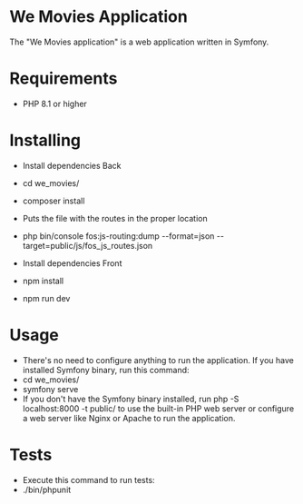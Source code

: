 # We Movies Application
The "We Movies application" is a web application written in Symfony.

# Requirements
* PHP 8.1 or higher
# Installing
* Install dependencies Back
 * cd we_movies/
 * composer install
* Puts the file with the routes in the proper location

* php bin/console fos:js-routing:dump --format=json --target=public/js/fos_js_routes.json
* Install dependencies Front
 * npm install
 * npm run dev
# Usage
* There's no need to configure anything to run the application. If you have installed Symfony binary, run this command:
 * cd we_movies/
 * symfony serve
* If you don't have the Symfony binary installed, run php -S localhost:8000 -t public/ to use the built-in PHP web server or configure a web server like Nginx or Apache to run the application.

# Tests
* Execute this command to run tests:
* ./bin/phpunit